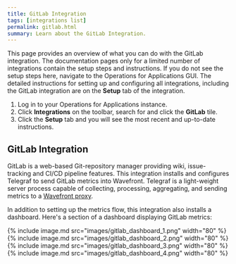 ```yaml
---
title: GitLab Integration
tags: [integrations list]
permalink: gitlab.html
summary: Learn about the GitLab Integration.
---
```


This page provides an overview of what you can do with the GitLab integration. The documentation pages only for a limited number of integrations contain the setup steps and instructions. If you do not see the setup steps here, navigate to the Operations for Applications GUI. The detailed instructions for setting up and configuring all integrations, including the GitLab integration are on the **Setup** tab of the integration.

1. Log in to your Operations for Applications instance. 
2. Click **Integrations** on the toolbar, search for and click the **GitLab** tile. 
3. Click the **Setup** tab and you will see the most recent and up-to-date instructions.

## GitLab Integration

GitLab is a web-based Git-repository manager providing wiki, issue-tracking and CI/CD pipeline features. This integration installs and configures Telegraf to send GitLab metrics into Wavefront. Telegraf is a light-weight server process capable of collecting, processing, aggregating, and sending metrics to a [Wavefront proxy](https://docs.wavefront.com/proxies.html).

In addition to setting up the metrics flow, this integration also installs a dashboard. Here's a section of a dashboard displaying GitLab metrics:

{% include image.md src="images/gitlab_dashboard_1.png" width="80" %}
{% include image.md src="images/gitlab_dashboard_2.png" width="80" %}
{% include image.md src="images/gitlab_dashboard_3.png" width="80" %}
{% include image.md src="images/gitlab_dashboard_4.png" width="80" %}




